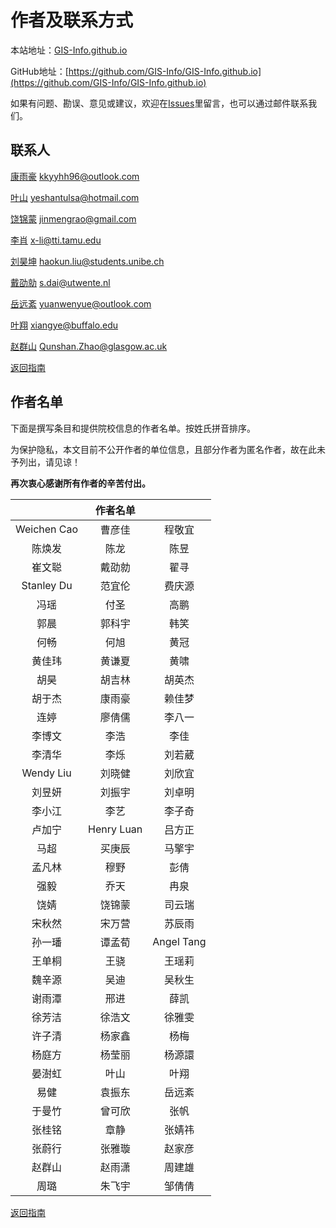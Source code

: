 # 作者及联系方式

本站地址：[GIS-Info.github.io](https://gis-info.github.io/)

GitHub地址：[https://github.com/GIS-Info/GIS-Info.github.io](https://github.com/GIS-Info/GIS-Info.github.io)

如果有问题、勘误、意见或建议，欢迎在[Issues](https://github.com/GIS-Info/GIS-Info.github.io/issues)里留言，也可以通过邮件联系我们。

## 联系人
[康雨豪](https://www.kkyyhh96.site)  [kkyyhh96@outlook.com](mailto:kkyyhh96@outlook.com)

[叶山](https://www.ye-shan.com/) [yeshantulsa@hotmail.com](mailto:yeshantulsa@hotmail.com)

[饶锦蒙](http://www.jinmengrao.com) [jinmengrao@gmail.com](mailto:jinmengrao@gmail.com)

[李肖](https://sites.google.com/tamu.edu/xiaoli/home) [x-li@tti.tamu.edu](mailto:x-li@tti.tamu.edu)

[刘昊坤](https://github.com/EugeneGIS)  [haokun.liu@students.unibe.ch](mailto:haokun.liu@students.unibe.ch)

[戴劭勍](http://gisersqdai.top/mycv/)  [s.dai@utwente.nl](mailto:s.dai@utwente.nl)

[岳远紊](https://github.com/ywyue) [yuanwenyue@outlook.com](mailto:yuanwenyue@outlook.com)

[叶翔](www.linkedin.com/in/spatialyexiang)  [xiangye@buffalo.edu](mailto:xiangye@buffalo.edu)

[赵群山](https://www.gla.ac.uk/schools/socialpolitical/staff/qunshanzhao/)  [Qunshan.Zhao@glasgow.ac.uk](mailto:Qunshan.Zhao@glasgow.ac.uk)

[返回指南](https://gis-info.github.io/)

## 作者名单

下面是撰写条目和提供院校信息的作者名单。按姓氏拼音排序。

为保护隐私，本文目前不公开作者的单位信息，且部分作者为匿名作者，故在此未予列出，请见谅！

**再次衷心感谢所有作者的辛苦付出。**

|             |  作者名单  |        |
|:-----------:|:----------:|:------:|
| Weichen Cao |   曹彦佳   | 程敬宜 |
|    陈焕发   |    陈龙    |  陈昱  |
|    崔文聪   |   戴劭勍   |  翟寻  |
|  Stanley Du |   范宜伦   | 费庆源 |
|     冯瑶    |    付圣    |  高鹏  |
|     郭晨    |   郭科宇   |  韩笑  |
|     何畅    |    何旭    |  黄冠  |
|    黄佳玮   |   黄谦夏   |  黄啸  |
|     胡昊    |   胡吉林   | 胡英杰 |
|    胡于杰   |   康雨豪   | 赖佳梦 |
|     连婷    |   廖倩儒   | 李八一 |
|    李博文   |    李浩    |  李佳  |
|    李清华   |    李烁    | 刘若葳 |
|  Wendy Liu  |   刘晓健   | 刘欣宜 |
|    刘昱妍   |   刘振宇   | 刘卓明 |
|    李小江   |    李艺    | 李子奇 |
|    卢加宁   | Henry Luan | 吕方正 |
|     马超    |   买庚辰   | 马擎宇 |
|    孟凡林   |    穆野    |  彭倩  |
|     强毅    |    乔天    |  冉泉  |
|     饶婧    |   饶锦蒙   | 司云瑞 |
|    宋秋然   |   宋万营   | 苏辰雨 |
|    孙一璠   |  谭孟荀  | Angel Tang |
|    王单桐   |    王骁    | 王瑶莉 |
|    魏辛源   |    吴迪    | 吴秋生 |
|    谢雨潭   |    邢进    |  薛凯  |
|    徐芳洁   |   徐浩文   | 徐雅雯 |
|    许子清   |   杨家鑫   |  杨梅  |
|    杨庭方   |   杨莹丽   | 杨源譞 |
|    晏澍虹   |    叶山    |  叶翔  |
|     易健    |   袁振东   | 岳远紊 |
|    于曼竹   |   曾可欣   |  张帆  |
|    张桂铭   |    章静    | 张婧祎 |
|    张蔚行   |   张雅璇   | 赵家彦 |
|    赵群山   |   赵雨潇   | 周建雄 |
|     周璐    |   朱飞宇   | 邹倩倩 |



[返回指南](https://gis-info.github.io/)
